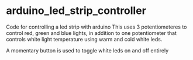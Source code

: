 # arduino_led_strip_controller
Code for controlling a led strip with arduino
This uses 3 potentiometeres to control red, green and blue lights, in addition to one potentiometer that controls white light temperature using warm and cold white leds.

A momentary button is used to toggle white leds on and off entirely
